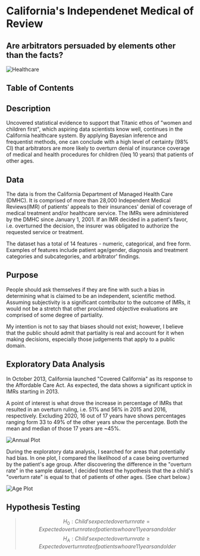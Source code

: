 # California's Independenet Medical of Review
## Are arbitrators persuaded by elements other than the facts?

![Healthcare](https://github.com/Morgan-Sell/CA-Indepedent-Medical-Review/blob/individual/images/Healthcare_workforce.jpg)

## Table of Contents

## Description
Uncovered statistical evidence to support that Titanic ethos of "women and children first", which aspiring data scientists know well, continues in the California healthcare system. By applying Bayesian inference and frequentist methods, one can conclude with a high level of certainty (98% CI) that arbitrators are more likely to overturn denial of insurance coverage of medical and health procedures for children (\leq 10 years) that patients of other ages.

## Data
The data is from the California Department of Managed Health Care (DMHC). It is comprised of more than 28,000 Independent Medical Reviews(IMR) of patients' appeals to their insurances' denial of coverage of medical treatment and/or healthcare service. The IMRs were administered by the DMHC since January 1, 2001. If an IMR decided in a patient's favor, i.e. overturned the decision, the insurer was obligated to authorize the requested service or treatment.

The dataset has a total of 14 features - numeric, categorical, and free form. Examples of features include patient age/gender, diagnosis and treatment categories and subcategories, and arbitrator' findings.

## Purpose
People should ask themselves if they are fine with such a bias in determining what is claimed to be an independent, scientific method. Assuming subjectivity is a significant contributor to the outcome of IMRs, it would not be a stretch that other proclaimed objective evaluations are comprised of some degree of partiality.

My intention is not to say that biases should not exist; however, I believe that the public should admit that partiality is real and account for it when making decisions, especially those judgements that apply to a public domain.

## Exploratory Data Analysis
In October 2013, California launched "Covered California" as its response to the Affordable Care Act. As expected, the data shows a significant uptick in IMRs starting in 2013.

A point of interest is what drove the increase in percentage of IMRs that resulted in an overturn ruling, i.e. 51% and 56% in 2015 and 2016, respectively. Excluding 2020, 16 out of 17 years have shows percentages ranging form 33 to 49% of the other years show the percentage. Both the mean and median of those 17 years are ~45%.

![Annual Plot](https://github.com/Morgan-Sell/CA-Indepedent-Medical-Review/blob/individual/images/annual_trend.png)


During the exploratory data analysis, I searched for areas that potentially had bias. In one plot, I compared the likelihood of a case being overturned by the patient's age group. 
After discovering the difference in the "overturn rate" in the sample dataset, I decided totest the hypothesis that the a child's "overturn rate" is equal to that of patients
of other ages. (See chart below.)


![Age Plot](https://github.com/Morgan-Sell/CA-Indepedent-Medical-Review/blob/individual/images/age.png)

## Hypothesis Testing
> $$ H_0: Child's expected overturn rate = Expected overturn rate of patients who are 11 years and older $$
> $$ H_A: Child's expected overturn rate \geq Expected overturn rate of patients who are 11 years and older $$